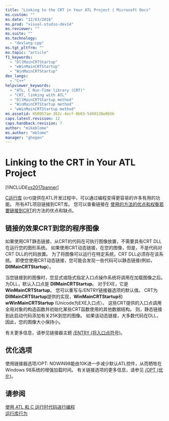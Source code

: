 ```yaml
---
title: "Linking to the CRT in Your ATL Project | Microsoft Docs"
ms.custom: ""
ms.date: "12/03/2016"
ms.prod: "visual-studio-dev14"
ms.reviewer: ""
ms.suite: ""
ms.technology: 
  - "devlang-cpp"
ms.tgt_pltfrm: ""
ms.topic: "article"
f1_keywords: 
  - "DllMainCRTStartup"
  - "wWinMainCRTStartup"
  - "WinMainCRTStartup"
dev_langs: 
  - "C++"
helpviewer_keywords: 
  - "ATL, C Run-Time library (CRT)"
  - "CRT, linking with ATL"
  - "DllMainCRTStartup method"
  - "WinMainCRTStartup method"
  - "wWinMainCRTStartup method"
ms.assetid: 650957ae-362c-4ecf-8b03-5d49138e8b5b
caps.latest.revision: 12
caps.handback.revision: 7
author: "mikeblome"
ms.author: "mblome"
manager: "ghogen"
---
```

# Linking to the CRT in Your ATL Project
[!INCLUDE[vs2017banner](../assembler/inline/includes/vs2017banner.md)]

[C运行库](../c-runtime-library/crt-library-features.md) \(crt\)提供在ATL开发过程中，可以通过编程变得更容易的许多有用的功能。  所有ATL项目链接到CRT库。  您可以查看链接在 [使用的方法的优点和权衡若要链接到CRT](../atl/benefits-and-tradeoffs-of-the-method-used-to-link-to-the-crt.md)的方法的优点和缺点。  
  
## 链接的效果CRT到您的程序图像  
 如果使用CRT静态链接，从CRT的代码在可执行图像放置，不需要具有CRT DLL在运行您的图形系统。  如果使用CRT动态链接，在您的图像，但是，不是代码对CRT DLL的代码放置。  为了将图像可以运行在特定系统，CRT DLL必须存在该系统。  即使您使用CRT动态链接，您可能会发现一些代码可以静态链接\(例如，**DllMainCRTStartup**）。  
  
 当您链接到的图像时，您显式或隐式指定入口点操作系统将调用在加载图像之后。  为DLL，默认入口点是 **DllMainCRTStartup**。  对于EXE，它是 **WinMainCRTStartup**。  您可以重写与\/ENTRY链接器选项的默认值。  CRT为 **DllMainCRTStartup**提供的实现，**WinMainCRTStartup**和 **wWinMainCRTStartup** \(Unicode为EXE入口点）。  这些CRT提供的入口点调用全局对象的构造函数并初始化某些CRT函数使用的其他数据结构。  则，静态链接到此启动代码添加有关25K到您的图像。  如果该动态链接，大多数代码在DLL，因此，您的图像大小保持小。  
  
 有关更多信息，请参见链接器主题 [\/ENTRY \(将入口点符号\)](../build/reference/entry-entry-point-symbol.md)。  
  
## 优化选项  
 使用链接器选项\/OPT: NOWIN98能由10K进一步减少默认ATL控件，从而牺牲在Windows 98系统的增强加载时间。  有关链接选项的更多信息，请参见 [\/OPT \(优化\)](../build/reference/opt-optimizations.md)。  
  
## 请参阅  
 [使用 ATL 和 C 运行时代码进行编程](../atl/programming-with-atl-and-c-run-time-code.md)   
 [运行库行为](../build/run-time-library-behavior.md)